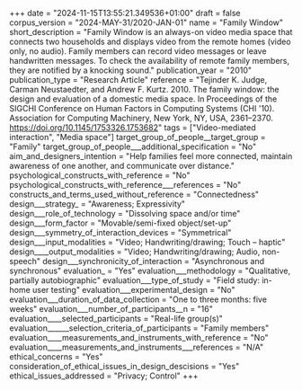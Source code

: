 +++
date = "2024-11-15T13:55:21.349536+01:00"
draft = false
corpus_version = "2024-MAY-31/2020-JAN-01"
name = "Family Window"
short_description = "Family Window is an always-on video media space that connects two households and displays video from the remote homes (video only, no audio). Family members can record video messages or leave handwritten messages. To check the availability of remote family members, they are notified by a knocking sound."
publication_year = "2010"
publication_type = "Research Article"
reference = "Tejinder K. Judge, Carman Neustaedter, and Andrew F. Kurtz. 2010. The family window: the design and evaluation of a domestic media space. In Proceedings of the SIGCHI Conference on Human Factors in Computing Systems (CHI '10). Association for Computing Machinery, New York, NY, USA, 2361–2370. https://doi.org/10.1145/1753326.1753682"
tags = ["Video-mediated interaction", "Media space"]
target_group_of_people__target_group = "Family"
target_group_of_people___additional_specification = "No"
aim_and_designers_intention = "Help families feel more connected, maintain awareness of one another, and communicate over distance."
psychological_constructs_with_reference = "No"
psychological_constructs_with_reference___references = "No"
constructs_and_terms_used_without_reference = "Connectedness"
design___strategy_ = "Awareness; Expressivity"
design___role_of_technology = "Dissolving space and/or time"
design___form_factor = "Movable/semi-fixed object/set-up"
design___symmetry_of_interaction_devices = "Symmetrical"
design___input_modalities = "Video; Handwriting/drawing; Touch – haptic"
design____output_modalities = "Video; Handwriting/drawing; Audio, non-speech"
design___synchronicity_of_interaction = "Asynchronous and synchronous"
evaluation_ = "Yes"
evaluation___methodology = "Qualitative, partially autobiographic"
evaluation___type_of_study = "Field study: in-home user testing"
evaluation___experimental_design = "No"
evaluation___duration_of_data_collection = "One to three months: five weeks"
evaluation___number_of_participants__n = "16"
evaluation____selected_participants = "Real-life group(s)"
evaluation______selection_criteria_of_participants = "Family members"
evaluation____measurements_and_instruments_with_reference = "No"
evaluation____measurements_and_instruments___references = "N/A"
ethical_concerns = "Yes"
consideration_of_ethical_issues_in_design_descisions = "Yes"
ethical_issues_addressed = "Privacy; Control"
+++
